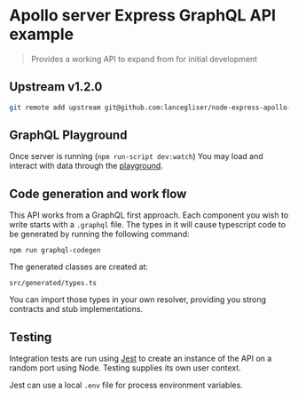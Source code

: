 # Apollo server Express GraphQL API example

> Provides a working API to expand from for initial development

## Upstream v1.2.0

```bash
git remote add upstream git@github.com:lancegliser/node-express-apollo-graphql.git
```

## GraphQL Playground

Once server is running (`npm run-script dev:watch`)
You may load and interact with data through the
[playground](http://localhost:5000/api/graphql).

## Code generation and work flow

This API works from a GraphQL first approach.
Each component you wish to write starts with a `.graphql` file.
The types in it will cause typescript code to be generated
by running the following command:

```
npm run graphql-codegen
```

The generated classes are created at:

```
src/generated/types.ts
```

You can import those types in your own resolver,
providing you strong contracts and stub implementations.

## Testing

Integration tests are run using [Jest](https://jestjs.io/) to create an
instance of the API on a random port using Node. Testing supplies
its own user context.

Jest can use a local `.env` file for process environment variables.
